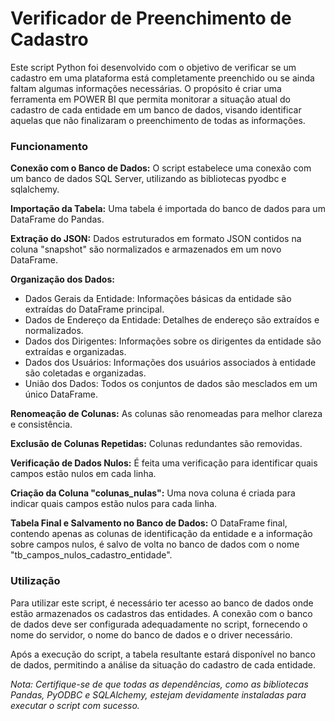 # Verificador de Preenchimento de Cadastro
Este script Python foi desenvolvido com o objetivo de verificar se um cadastro em uma plataforma está completamente preenchido ou se ainda faltam algumas informações necessárias. O propósito é criar uma ferramenta em POWER BI que permita monitorar a situação atual do cadastro de cada entidade em um banco de dados, visando identificar aquelas que não finalizaram o preenchimento de todas as informações.

### Funcionamento
**Conexão com o Banco de Dados:** O script estabelece uma conexão com um banco de dados SQL Server, utilizando as bibliotecas pyodbc e sqlalchemy.

**Importação da Tabela:** Uma tabela é importada do banco de dados para um DataFrame do Pandas.

**Extração do JSON:** Dados estruturados em formato JSON contidos na coluna "snapshot" são normalizados e armazenados em um novo DataFrame.

**Organização dos Dados:**

- Dados Gerais da Entidade: Informações básicas da entidade são extraídas do DataFrame principal.
- Dados de Endereço da Entidade: Detalhes de endereço são extraídos e normalizados.
- Dados dos Dirigentes: Informações sobre os dirigentes da entidade são extraídas e organizadas.
- Dados dos Usuários: Informações dos usuários associados à entidade são coletadas e organizadas.
- União dos Dados: Todos os conjuntos de dados são mesclados em um único DataFrame.

**Renomeação de Colunas:** As colunas são renomeadas para melhor clareza e consistência.

**Exclusão de Colunas Repetidas:** Colunas redundantes são removidas.

**Verificação de Dados Nulos:** É feita uma verificação para identificar quais campos estão nulos em cada linha.

**Criação da Coluna "colunas_nulas":** Uma nova coluna é criada para indicar quais campos estão nulos para cada linha.

**Tabela Final e Salvamento no Banco de Dados:** O DataFrame final, contendo apenas as colunas de identificação da entidade e a informação sobre campos nulos, é salvo de volta no banco de dados com o nome "tb_campos_nulos_cadastro_entidade".

### Utilização
Para utilizar este script, é necessário ter acesso ao banco de dados onde estão armazenados os cadastros das entidades. A conexão com o banco de dados deve ser configurada adequadamente no script, fornecendo o nome do servidor, o nome do banco de dados e o driver necessário.

Após a execução do script, a tabela resultante estará disponível no banco de dados, permitindo a análise da situação do cadastro de cada entidade.

*Nota: Certifique-se de que todas as dependências, como as bibliotecas Pandas, PyODBC e SQLAlchemy, estejam devidamente instaladas para executar o script com sucesso.*
